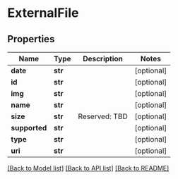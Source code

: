 # ExternalFile

## Properties
Name | Type | Description | Notes
------------ | ------------- | ------------- | -------------
**date** | **str** |  | [optional] 
**id** | **str** |  | [optional] 
**img** | **str** |  | [optional] 
**name** | **str** |  | [optional] 
**size** | **str** | Reserved: TBD | [optional] 
**supported** | **str** |  | [optional] 
**type** | **str** |  | [optional] 
**uri** | **str** |  | [optional] 

[[Back to Model list]](../README.md#documentation-for-models) [[Back to API list]](../README.md#documentation-for-api-endpoints) [[Back to README]](../README.md)


